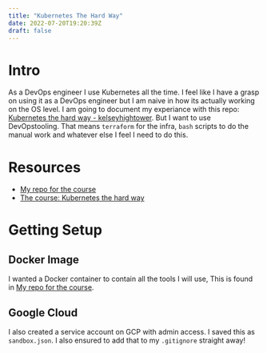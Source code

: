 ```yaml
---
title: "Kubernetes The Hard Way"
date: 2022-07-20T19:20:39Z
draft: false
---
```


# Intro
As a DevOps engineer I use Kubernetes all the time. I feel like I have a grasp on using it as a DevOps engineer but I am naive in how its actually working on the OS level.
I am going to document my experiance with this repo: [Kubernetes the hard way - kelseyhightower](https://github.com/kelseyhightower/kubernetes-the-hard-way). But I want to use DevOpstooling. That means `terraform` for the infra, `bash` scripts to do the manual work and whatever else I feel I need to do this.

# Resources
- [My repo for the course](https://github.com/ktasper/kthw)
- [The course: Kubernetes the hard way](https://github.com/kelseyhightower/kubernetes-the-hard-way)


# Getting Setup

## Docker Image
I wanted a Docker container to contain all the tools I will use, This is found in [My repo for the course](https://github.com/ktasper/kthw).

## Google Cloud
I also created a service account on GCP with admin access. I saved this as `sandbox.json`. I also ensured to add that to my `.gitignore` straight away!
